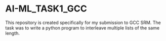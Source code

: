 # AI-ML_TASK1_GCC

This repository is created specifically for my submission to GCC SRM. The task was to write a python program to interleave multiple lists of the same
length.
